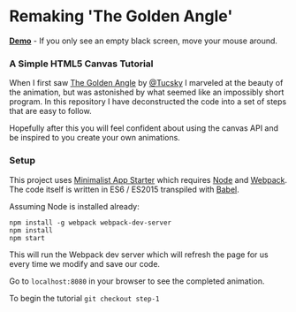 # Remaking 'The Golden Angle'

**[Demo](http://alex-wilmer.github.io/canvas-animation/)** - If you only see an empty black screen, move your mouse around.

### A Simple HTML5 Canvas Tutorial

When I first saw [The Golden Angle](http://codepen.io/tucsky/pen/QjmpBw) by [@Tucsky](https://twitter.com/Tucsky) I marveled at the beauty of the animation, but was astonished by what seemed like an impossibly short program. In this repository I have deconstructed the code into a set of steps that are easy to follow.

Hopefully after this you will feel confident about using the canvas API and be inspired to you create your own animations.

### Setup

This project uses [Minimalist App Starter](https://github.com/alex-wilmer/app-starter) which requires [Node](https://nodejs.org/en/) and [Webpack](https://webpack.github.io/). The code itself is written in ES6 / ES2015 transpiled with [Babel](https://babeljs.io/).

Assuming Node is installed already:

```
npm install -g webpack webpack-dev-server
npm install
npm start
```

This will run the Webpack dev server which will refresh the page for us every time we modify and save our code.

Go to `localhost:8080` in your browser to see the completed animation.

To begin the tutorial `git checkout step-1`
